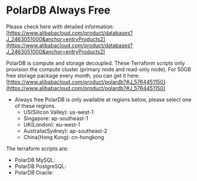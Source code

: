 # PolarDB Always Free
Please check here with detailed information:
[https://www.alibabacloud.com/product/databases?J_2463051000&anchor=entryProducts2](https://www.alibabacloud.com/product/databases?J_2463051000&anchor=entryProducts2)

PolarDB is compute and storage decoupled. These Terraform scripts only provision the compute cluster (primary node and read-only node). For 50GB free storage package every month, you can get it here: [https://www.alibabacloud.com/product/polardb?#J_5764451150](https://www.alibabacloud.com/product/polardb?#J_5764451150)

- Always free PolarDB is only available at regions below, please select one of these regions.
  - US(Silicon Valley): us-west-1 
  - Singapore: ap-southeast-1
  - UK(London): eu-west-1
  - Australia(Sydney): ap-southeast-2
  - China(Hong Kong): cn-hongkong

The terraform scripts are:
- PolarDB MySQL: 
- PolarDB PostgreSQL:
- PolarDB Oracle: